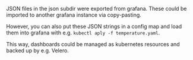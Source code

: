 JSON files in the json subdir were exported from grafana. These could be imported to another grafana instance via copy-pasting.

However, you can also put these JSON strings in a config map and load them into grafana with e.g. `kubectl aply -f temperature.yaml`.

This way, dashboards could be managed as kubernetes resources and backed up by e.g. Velero.